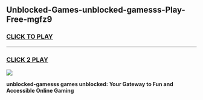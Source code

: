 
## Unblocked-Games-unblocked-gamesss-Play-Free-mgfz9
<h3>
<a href="https://premium76.site?title=unblocked-gamesss&ref=23A">CLICK TO PLAY</a></h3>
<hr>

<h3>
<a href="https://premium76.site?title=unblocked-gamesss&ref=23A">CLICK 2 PLAY</a>
  
</h3>

<a href="https://premium76.site?title=unblocked-gamesss&ref=23A"><img src="https://clearcache.store/games.png"></a>


**unblocked-gamesss games unblocked: Your Gateway to Fun and Accessible Online Gaming**
